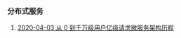 

### 分布式服务

1.   [2020-04-03 从 0 到千万级用户亿级请求微服务架构历程](https://www.infoq.cn/article/BVITbB8kOGSjK2GimDLW)

